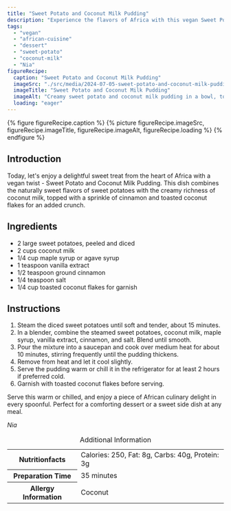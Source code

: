 ```yaml
---
title: "Sweet Potato and Coconut Milk Pudding"
description: "Experience the flavors of Africa with this vegan Sweet Potato and Coconut Milk Pudding. A perfect blend of sweetness and spice, ideal for any meal."
tags:
  - "vegan"
  - "african-cuisine"
  - "dessert"
  - "sweet-potato"
  - "coconut-milk"
  - "Nia"
figureRecipe: 
  caption: "Sweet Potato and Coconut Milk Pudding"
  imageSrc: "./src/media/2024-07-05-sweet-potato-and-coconut-milk-pudding-8263.png"
  imageTitle: "Sweet Potato and Coconut Milk Pudding"
  imageAlt: "Creamy sweet potato and coconut milk pudding in a bowl, topped with toasted coconut flakes and cinnamon, on a neutral, minimalistic table."
  loading: "eager"
---
```


{% figure figureRecipe.caption %}
{% picture figureRecipe.imageSrc, figureRecipe.imageTitle, figureRecipe.imageAlt, figureRecipe.loading %}
{% endfigure %}

## Introduction

Today, let's enjoy a delightful sweet treat from the heart of Africa with a vegan twist - Sweet Potato and Coconut Milk Pudding. This dish combines the naturally sweet flavors of sweet potatoes with the creamy richness of coconut milk, topped with a sprinkle of cinnamon and toasted coconut flakes for an added crunch.

## Ingredients

- 2 large sweet potatoes, peeled and diced
- 2 cups coconut milk
- 1/4 cup maple syrup or agave syrup
- 1 teaspoon vanilla extract
- 1/2 teaspoon ground cinnamon
- 1/4 teaspoon salt
- 1/4 cup toasted coconut flakes for garnish

## Instructions

1. Steam the diced sweet potatoes until soft and tender, about 15 minutes.
2. In a blender, combine the steamed sweet potatoes, coconut milk, maple syrup, vanilla extract, cinnamon, and salt. Blend until smooth.
3. Pour the mixture into a saucepan and cook over medium heat for about 10 minutes, stirring frequently until the pudding thickens.
4. Remove from heat and let it cool slightly.
5. Serve the pudding warm or chill it in the refrigerator for at least 2 hours if preferred cold.
6. Garnish with toasted coconut flakes before serving.

Serve this warm or chilled, and enjoy a piece of African culinary delight in every spoonful. Perfect for a comforting dessert or a sweet side dish at any meal.

*Nia*

<table><caption class='sr-only'>Additional Information</caption><tr><th>Nutritionfacts</th><td>Calories: 250, Fat: 8g, Carbs: 40g, Protein: 3g&nbsp;</td></tr><tr><th>Preparation Time</th><td>35 minutes&nbsp;</td></tr><tr><th>Allergy Information</th><td>Coconut&nbsp;</td></tr></table>

